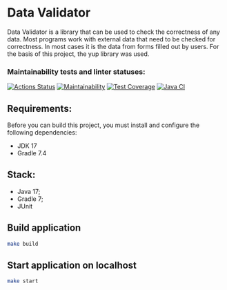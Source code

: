 # Data Validator
Data Validator is a library that can be used to check the correctness of any data. Most programs work with external data that need to be checked for correctness. In most cases it is the data from forms filled out by users. For the basis of this project, the yup library was used.

### Maintainability tests and linter statuses:
[![Actions Status](https://github.com/punchybunchy/java-project-78/workflows/hexlet-check/badge.svg)](https://github.com/punchybunchy/java-project-78/actions)
[![Maintainability](https://api.codeclimate.com/v1/badges/38b9dfda4e588373a1c7/maintainability)](https://codeclimate.com/github/punchybunchy/java-project-78/maintainability)
[![Test Coverage](https://api.codeclimate.com/v1/badges/38b9dfda4e588373a1c7/test_coverage)](https://codeclimate.com/github/punchybunchy/java-project-78/test_coverage)
[![Java CI](https://github.com/punchybunchy/java-project-78/actions/workflows/app-check.yml/badge.svg)](https://github.com/punchybunchy/java-project-78/actions/workflows/app-check.yml)

## Requirements:
Before you can build this project, you must install and configure the following dependencies:
* JDK 17
* Gradle 7.4


## Stack:

* Java 17;
* Gradle 7;
* JUnit


## Build application

```bash
make build
```

## Start application on localhost

```bash
make start

```
